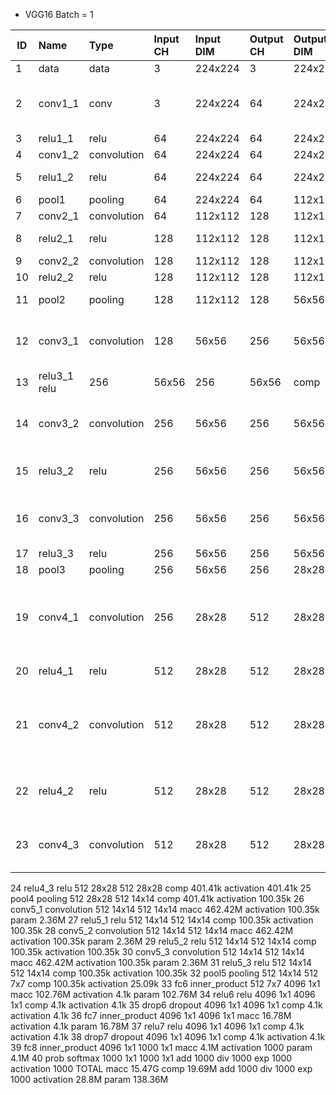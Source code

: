 * VGG16 Batch = 1

| ID | Name | Type | Input CH | Input DIM | Output CH | Output DIM | OPS | Mem |
| -- | :--- | :--- | :--- | :--- | :--- |:--- | :--- | :--- | 
| 1	| data	| data		| 3	| 224x224	| 3	| 224x224		| | activation | 	150.53k | 
| 2	| conv1_1	| conv | 		3	| 224x224	| 64	| 224x224	| macc	86.7M | activation	3.21M<br>param	1.79k | 
| 3	| relu1_1	| relu		| 64	| 224x224	| 64	| 224x224	| comp	| 3.21M | activation	3.21M | 
| 4	| conv1_2	| convolution	| 	64	| 224x224	| 64	| 224x224	| macc	| 1.85G | activation	3.21M<br>param	36.93k | 
| 5	| relu1_2	| relu | 64	| 224x224	| 64	| 224x224	| comp	3.21M | 	activation	3.21M | 
| 6	| pool1	| pooling	| 	64	| 224x224	| 64	| 112x112	| comp	| 3.21M | activation	802.82k | 
| 7	| conv2_1	| convolution	| 	64	| 112x112	| 128	| 112x112 | macc	| 924.84M | activation	1.61M<br>param	73.86k | 
| 8	| relu2_1	| relu		| 128	| 112x112	| 128	| 112x112	| comp	1.61M | 	activation	1.61M | 
| 9	| conv2_2	| convolution	| 	128	| 112x112	| 128	| 112x112	| macc	| 1.85G | activation	1.61M<br>param	147.58k | 
| 10| relu2_2	| relu	| 	128	| 112x112	| 128	| 112x112	| comp	| 1.61M	| activation	1.61M | 
| 11| 	pool2	| pooling	| 	128	| 112x112	| 128	| 56x56	| comp	1.61M | activation	401.41k | 
| 12	| conv3_1	| convolution	| 128	| 56x56	| 256	| 56x56	| macc	924.84M | activation	802.82k<br>param	295.17k | 
| 13	| relu3_1	relu	| 	256	| 56x56	| 256	| 56x56	| comp	| 802.82k | activation	802.82k | 
| 14	| conv3_2	| convolution	| 256	| 56x56	| 256	| 56x56	| macc	1.85G | activation	802.82k<br>param	590.08k | 
| 15	| relu3_2	| relu | 256	| 56x56	| 256	| 56x56	| comp	| 802.82k<br>activation	802.82k | 
| 16	| conv3_3	| convolution		| 256	| 56x56	| 256	| 56x56	| macc	1.85G | activation	802.82k<br>param	590.08k | 
| 17	| relu3_3	| relu		| 256	| 56x56	| 256	| 56x56	| comp	| 802.82k | activation	802.82k | 
| 18	| pool3	| pooling		| 256	| 56x56	| 256	| 28x28	| comp	| 802.82k | activation	200.7k | 
| 19	| conv4_1	| convolution		| 256	| 28x28	| 512	| 28x28	| macc	924.84M<br>activation	401.41k<br>param	1.18M | 
| 20	| relu4_1	| relu		| 512	| 28x28	| 512	| 28x28	| comp	401.41k | activation	401.41k | 
| 21	| conv4_2	| convolution	| 	512	| 28x28	| 512	| 28x28	| macc	1.85G<br>activation	401.41k<br>param	2.36M | 
| 22	| relu4_2	| relu	| 	512	| 28x28	| 512	| 28x28	| comp	401.41k<br>activation	401.41k | 
| 23	| conv4_3	| convolution	| 	512	| 28x28	| 512	| 28x28	| macc	1.85G | activation	401.41k<br>param	2.36M | 
24	relu4_3	relu		512	28x28	512	28x28	comp	401.41k
	activation	401.41k
25	pool4	pooling		512	28x28	512	14x14	comp	401.41k
	activation	100.35k
26	conv5_1	convolution		512	14x14	512	14x14	macc	462.42M
	activation	100.35k
param	2.36M
27	relu5_1	relu		512	14x14	512	14x14	comp	100.35k
	activation	100.35k
28	conv5_2	convolution		512	14x14	512	14x14	macc	462.42M
	activation	100.35k
param	2.36M
29	relu5_2	relu		512	14x14	512	14x14	comp	100.35k
	activation	100.35k
30	conv5_3	convolution		512	14x14	512	14x14	macc	462.42M
	activation	100.35k
param	2.36M
31	relu5_3	relu		512	14x14	512	14x14	comp	100.35k
	activation	100.35k
32	pool5	pooling		512	14x14	512	7x7	comp	100.35k
	activation	25.09k
33	fc6	inner_product		512	7x7	4096	1x1	macc	102.76M
	activation	4.1k
param	102.76M
34	relu6	relu		4096	1x1	4096	1x1	comp	4.1k
	activation	4.1k
35	drop6	dropout		4096	1x1	4096	1x1	comp	4.1k
	activation	4.1k
36	fc7	inner_product		4096	1x1	4096	1x1	macc	16.78M
	activation	4.1k
param	16.78M
37	relu7	relu		4096	1x1	4096	1x1	comp	4.1k
	activation	4.1k
38	drop7	dropout		4096	1x1	4096	1x1	comp	4.1k
	activation	4.1k
39	fc8	inner_product		4096	1x1	1000	1x1	macc	4.1M
	activation	1000
param	4.1M
40	prob	softmax		1000	1x1	1000	1x1	add	1000
div	1000
exp	1000
	activation	1000
	TOTAL							macc	15.47G
comp	19.69M
add	1000
div	1000
exp	1000
	activation	28.8M
param	138.36M

